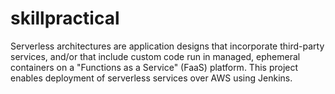 # skillpractical

Serverless architectures are application designs that incorporate third-party services, and/or that include custom code run in managed, ephemeral containers on a "Functions as a Service" (FaaS) platform. This project enables deployment of serverless services over AWS using Jenkins.

